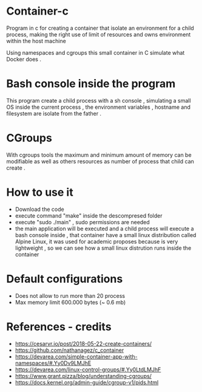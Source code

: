 # Container-c
Program in c for creating a container that isolate an environment for a child process,
making the right use of limit of resources and owns environment within the host machine

Using namespaces and cgroups this small container in C simulate what Docker does .

# Bash console inside the program 
This program create a child process with a sh console , simulating a small OS inside the 
current process , the environment variables , hostname and filesystem are isolate from 
the father .

# CGroups
With cgroups tools the maximum and minimum amount of memory can be 
modifiable as well as others resources as number of process that child 
can create . 

# How to use it 
- Download the code 
- execute command "make" inside the descompresed folder
- execute "sudo ./main" , sudo permissions are needed 
- the main application will be executed and a child process will execute a bash console inside , that container have a small linux distribution called  Alpine Linux, it was used for academic proposes  because is very lightweight , so we can see how a small linux distrution runs inside the container 

# Default configurations
- Does not allow to run more than 20 process 
- Max memory limit 600.000 bytes (~ 0.6 mb)

# References - credits
- https://cesarvr.io/post/2018-05-22-create-containers/
- https://github.com/nathanagez/c_container
- https://devarea.com/simple-container-app-with-namespaces/#.Yy0Dv9LMJhE
- https://devarea.com/linux-control-groups/#.Yy0LtdLMJhF
- https://www.grant.pizza/blog/understanding-cgroups/
- https://docs.kernel.org/admin-guide/cgroup-v1/pids.html
